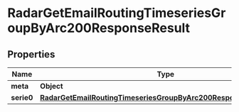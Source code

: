 

# RadarGetEmailRoutingTimeseriesGroupByArc200ResponseResult


## Properties

| Name | Type | Description | Notes |
|------------ | ------------- | ------------- | -------------|
|**meta** | **Object** |  |  |
|**serie0** | [**RadarGetEmailRoutingTimeseriesGroupByArc200ResponseResultSerie0**](RadarGetEmailRoutingTimeseriesGroupByArc200ResponseResultSerie0.md) |  |  |



